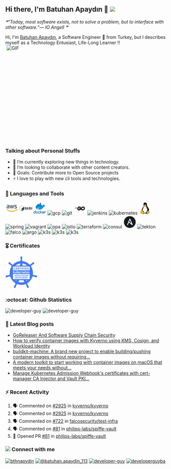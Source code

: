 ## Hi there, I'm Batuhan Apaydın 👋 ![](https://komarev.com/ghpvc/?username=developer-guy&color=green&&style=flat)
<!--STARTS_HERE_QUOTE_README-->
<i>❝“Today, most software exists, not to solve a problem, but to interface with other software.”— IO Angell   ❞</i>
<!--ENDS_HERE_QUOTE_README-->

Hi, I'm [Batuhan Apaydın](https://linkedin.com/in/bthnapydin), a Software Engineer 🚀 from Turkey, but I describes myself as a Technology Entusiast, Life-Long Learner !! 
<img align="right" alt="GIF" src="https://github.com/developer-guy/developer-guy/blob/master/code.gif?raw=true" width="500" height="320" />

### Talking about Personal Stuffs
- 🌱 I’m currently exploring new things in technology.
- 👯 I’m looking to collaborate with other content creators.
- 🥅 Goals: Contribute more to Open Source projects
- ⚡ I love to play with new cli tools and technologies.

### 🧰 Languages and Tools
<p align="left"><img src="https://github.com/github/explore/raw/main/topics/aws/aws.png" alt="aws" width="40" height="40"/> <img src="https://github.com/github/explore/raw/main/topics/bash/bash.png" alt="bash" width="40" height="40"/> <img src="https://github.com/github/explore/raw/main/topics/docker/docker.png" alt="docker" width="40" height="40"/> <img src="https://www.vectorlogo.zone/logos/google_cloud/google_cloud-icon.svg" alt="gcp" width="40" height="40"/> <img src="https://www.vectorlogo.zone/logos/git-scm/git-scm-icon.svg" alt="git" width="40" height="40"/> <img src="https://github.com/github/explore/raw/main/topics/go/go.png" alt="go" width="40" height="40"/> <img src="https://www.vectorlogo.zone/logos/jenkins/jenkins-icon.svg" alt="jenkins" width="40" height="40"/> <img src="https://www.vectorlogo.zone/logos/kubernetes/kubernetes-icon.svg" alt="kubernetes" width="40" height="40"/> <img src="https://github.com/github/explore/raw/main/topics/linux/linux.png" alt="linux" width="40" height="40"/> <img src="https://www.vectorlogo.zone/logos/springio/springio-icon.svg" alt="spring" width="40" height="40"/> <img src="https://www.vectorlogo.zone/logos/vagrantup/vagrantup-icon.svg" alt="vagrant" width="40" height="40"/> <img src="https://camo.githubusercontent.com/aee47673482ae9337b1a495f7e747d35e55f4a3081e5cd65768e65686f6f2de4/68747470733a2f2f7777772e766563746f726c6f676f2e7a6f6e652f6c6f676f732f6f70656e706f6c6963796167656e742f6f70656e706f6c6963796167656e742d617232312e737667" alt="opa" width="40" height="40"/> <img src="https://camo.githubusercontent.com/bd5b74426b7087fe4c8568458993dfff11001c3b9f0a2483e1da43650cbe0672/68747470733a2f2f7777772e766563746f726c6f676f2e7a6f6e652f6c6f676f732f697374696f696f2f697374696f696f2d69636f6e2e737667" alt="istio" width="40" height="40"/> <img src="https://camo.githubusercontent.com/d13e208052a3e9d83243cd804635e60e4a238c43a86ce1bc6aea249c39c67709/68747470733a2f2f7777772e766563746f726c6f676f2e7a6f6e652f6c6f676f732f7465727261666f726d696f2f7465727261666f726d696f2d617232312e737667" alt="terraform" width="40" height="40"/> <img src="https://camo.githubusercontent.com/2d750a7a1cae7f8d5f8a3a6d5cb6c63c1fe80a17794dd79800a86a4881ce900c/68747470733a2f2f7777772e766563746f726c6f676f2e7a6f6e652f6c6f676f732f636f6e73756c696f2f636f6e73756c696f2d617232312e737667" alt="consul" width="40" height="40"/> <img src="https://github.com/github/explore/raw/main/topics/ansible/ansible.png" alt="ansible" width="40" height="40"/> <img src="https://tekton.dev/images/tekton-horizontal-color.png" alt="tekton" width="90" height="40"/> <img src="https://cncf-branding.netlify.app/img/projects/falco/icon/color/falco-icon-color.png" alt="falco" width="40" height="40"/> <img src="https://cncf-branding.netlify.app/img/projects/argo/icon/color/argo-icon-color.png" alt="argo" width="40" height="40"/> <img src="https://cncf-branding.netlify.app/img/projects/k3s/icon/color/k3s-icon-color.png" alt="k3s" width="40" height="40"/> <img src="https://cncf-branding.netlify.app/img/projects/notary/icon/color/notary-icon-color.png" alt="k3s" width="40" height="40"/> <img src="https://cncf-branding.netlify.app/img/projects/helm/icon/color/helm-icon-color.png" alt="k3s" width="40" height="40"/>
</p>

### 🎖 Certificates
<p align="left"><img src="https://raw.githubusercontent.com/cncf/artwork/master/other/ckad/color/kubernetes-ckad-color.png" alt="https://www.credly.com/badges/349777de-9673-444f-a05e-2dbb770768c3/public_url" width="100" height="100"/> 
</p>



### :octocat: Github Statistics
<p align="left">
<img  src="https://github-readme-stats.vercel.app/api?username=developer-guy&show_icons=true&theme=radical" alt="developer-guy" width="480" height="180" />
<img src="https://github-readme-stats.vercel.app/api/top-langs/?username=developer-guy&layout=compact&hide=html&theme=radical" alt="developer-guy"/>
</p>


### :card_index: Latest Blog posts
<!-- BLOG-POST-LIST:START -->
- [GoReleaser And Software Supply Chain Security](https://blog.goreleaser.com/goreleaser-and-software-supply-chain-security-e8917b26924b?source=rss-57d794f14ac9------2)
- [How to verify container images with Kyverno using KMS, Cosign, and Workload Identity](https://blog.sigstore.dev/how-to-verify-container-images-with-kyverno-using-kms-cosign-and-workload-identity-1e07d2b85061?source=rss-57d794f14ac9------2)
- [buildkit-machine: A brand new project to enable building/pushing container images without requiring…](https://medium.com/trendyol-tech/buildkit-machine-a-brand-new-project-to-enable-building-pushing-container-images-without-requiring-f8a899fd0cd0?source=rss-57d794f14ac9------2)
- [A modern toolkit to start working with container images on macOS that meets your needs without…](https://medium.com/trendyol-tech/a-modern-toolkit-to-start-working-with-container-images-on-macos-that-meets-your-needs-without-caa0f38529de?source=rss-57d794f14ac9------2)
- [Manage Kubernetes Admission Webhook&#39;s certificates with cert-manager CA Injector and Vault PKI…](https://medium.com/trendyol-tech/manage-kubernetes-admission-webhooks-certificates-with-cert-manager-ca-injector-and-vault-pki-281b065e1044?source=rss-57d794f14ac9------2)
<!-- BLOG-POST-LIST:END -->

### :zap: Recent Activity
<!--START_SECTION:activity-->
1. 🗣 Commented on [#2925](https://github.com/kyverno/kyverno/issues/2925) in [kyverno/kyverno](https://github.com/kyverno/kyverno)
2. 🗣 Commented on [#2925](https://github.com/kyverno/kyverno/issues/2925) in [kyverno/kyverno](https://github.com/kyverno/kyverno)
3. 🗣 Commented on [#722](https://github.com/falcosecurity/test-infra/issues/722) in [falcosecurity/test-infra](https://github.com/falcosecurity/test-infra)
4. 🗣 Commented on [#81](https://github.com/philips-labs/spiffe-vault/issues/81) in [philips-labs/spiffe-vault](https://github.com/philips-labs/spiffe-vault)
5. 💪 Opened PR [#81](https://github.com/philips-labs/spiffe-vault/pull/81) in [philips-labs/spiffe-vault](https://github.com/philips-labs/spiffe-vault)
<!--END_SECTION:activity-->


### <img src="https://media.giphy.com/media/LnQjpWaON8nhr21vNW/giphy.gif" height="32"></img> Connect with me 
<a href="https://linkedin.com/in/bthnapydin" target="blank"><img align="center" src="https://img.shields.io/badge/linkedin-%230077B5.svg?&style=for-the-badge&logo=linkedin&logoColor=white" alt="bthnapydin" /></a>
<a href="https://batuhan-apaydin-11378.medium.com" target="blank"><img align="center" src="https://img.shields.io/badge/medium-%2312100E.svg?&style=for-the-badge&logo=medium&logoColor=white" alt="@batuhan.apaydin_113" /></a>
<a href="https://dev.to/developerguy" target="blank"><img align="center" src="https://img.shields.io/badge/dev.to-0A0A0A?style=for-the-badge&logo=dev.to&logoColor=white" alt="developer-guy" /></a>
<a href="https://twitter.com/developerguyba" target="blank"><img align="center" src="https://img.shields.io/badge/Twitter-1DA1F2?style=for-the-badge&logo=twitter&logoColor=white" alt="developerguyba" /></a>
